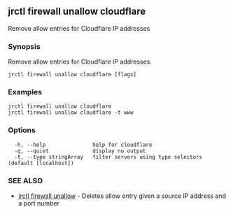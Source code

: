 ## jrctl firewall unallow cloudflare

Remove allow entries for Cloudflare IP addresses

### Synopsis

Remove allow entries for Cloudflare IP addresses.

```
jrctl firewall unallow cloudflare [flags]
```

### Examples

```
jrctl firewall unallow cloudflare
jrctl firewall unallow cloudflare -t www
```

### Options

```
  -h, --help               help for cloudflare
  -q, --quiet              display no output
  -t, --type stringArray   filter servers using type selectors (default [localhost])
```

### SEE ALSO

* [jrctl firewall unallow](jrctl_firewall_unallow.md)	 - Deletes allow entry given a source IP address and a port number


